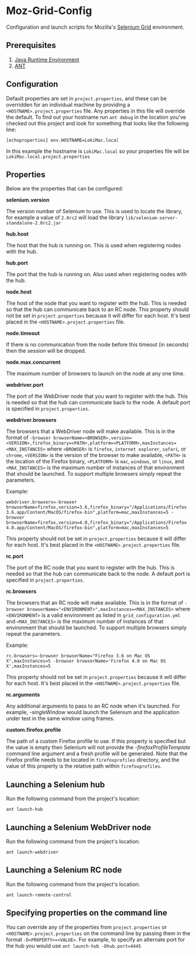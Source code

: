 Moz-Grid-Config
===============

Configuration and launch scripts for Mozilla's [Selenium Grid] environment.

[Selenium Grid]: http://selenium-grid.seleniumhq.org/

Prerequisites
-------------

  1. [Java Runtime Environment]
  2. [ANT]

[Java Runtime Environment]: http://www.oracle.com/technetwork/java/javase/downloads/index.html
[ANT]: http://ant.apache.org/

Configuration
-------------

Default properties are set in `project.properties`, and these can be overridden
for an individual machine by providing a `<HOSTNAME>.project.properties` file.
Any properties in this file will override the default. To find out your hostname
run `ant debug` in the location you've checked out this project and look for
something that looks like the following line:

    [echoproperties] env.HOSTNAME=LokiMac.local

In this example the hostname is `LokiMac.local` so your properties file will be
`LokiMac.local.project.properties`

Properties
----------

Below are the properties that can be configured:

**selenium.version**

The version number of Selenium to use. This is used to locate the library,
for example a value of `2.0rc2` will load the library
`lib/selenium-server-standalone-2.0rc2.jar`

**hub.host**

The host that the hub is running on. This is used when registering nodes with
the hub.

**hub.port**

The port that the hub is running on. Also used when registering nodes with the
hub.

**node.host**

The host of the node that you want to register with the hub. This is
needed so that the hub can communicate back to an RC node. This property should
not be set in `project.properties` because it will differ for each host. It's
best placed in the `<HOSTNAME>.project.properties` file.

**node.timeout**

If there is no communication from the node before this timeout (in seconds) then
the session will be dropped.

**node.max.concurrent**

The maximum number of browsers to launch on the node at any one time.

**webdriver.port**

The port of the WebDriver node that you want to register with the hub. This is
needed so that the hub can communicate back to the node. A default port is
specified in `project.properties`.

**webdriver.browsers**

The browsers that a WebDriver node will make available. This is in the format of
`-browser browserName=<BROWSER>,version=<VERSION>,firefox_binary=<PATH>,platform=<PLATFORM>,maxInstances=<MAX_INSTANCES>`
where `<BROWSER>` is `firefox`, `internet explorer`, `safari`, or `chrome`,
`<VERSION>` is the version of the browser to make available, `<PATH>` is the
location of the Firefox binary, `<PLATFORM>` is `mac`, `windows`, or `linux`,
and `<MAX_INSTANCES>` is the maximum number of instances of that environment
that should be launched. To support multiple browsers simply repeat the
parameters.

Example:

    webdriver.browsers=-browser browserName=firefox,version=3.6,firefox_binary="/Applications/Firefox 3.6.app/Content/MacOS/firefox-bin",platform=mac,maxInstances=5 -browser browserName=firefox,version=4.0,firefox_binary="/Applications/Firefox 4.0.app/Content/MacOS/firefox-bin",platform=mac,maxInstances=5

This property should not be set in `project.properties` because it will differ
for each host. It's best placed in the `<HOSTNAME>.project.properties` file. 

**rc.port**

The port of the RC node that you want to register with the hub. This is needed
so that the hub can communicate back to the node. A default port is specified in
`project.properties`.

**rc.browsers**

The browsers that an RC node will make available. This is in the format of
`-browser browserName="<ENVIRONMENT>",maxInstances=<MAX_INSTANCES>` where
`<ENVIRONMENT>` is a valid environment as listed in `grid_configuration.yml` and
`<MAX_INSTANCES>` is the maximum number of instances of that environment that
should be launched. To support multiple browsers simply repeat the parameters.

Example:

    rc.browsers=-browser browserName="Firefox 3.6 on Mac OS X",maxInstances=5 -browser browserName='Firefox 4.0 on Mac OS X',maxInstances=5

This property should not be set in `project.properties` because it will differ
for each host. It's best placed in the `<HOSTNAME>.project.properties` file. 

**rc.arguments**

Any additional arguments to pass to an RC node when it's launched. For
example, *-singleWindow* would launch the Selenium and the application under
test in the same window using frames.

**custom.firefox.profile**

The path of a custom Firefox profile to use. If this property is specified but
the value is empty then Selenium will not provide the *-firefoxProfileTemplate*
command line argument and a fresh profile will be generated. Note that the
Firefox profile needs to be located in `firefoxprofiles` directory, and the
value of this property is the relative path within `firefoxprofiles`.

Launching a Selenium hub
------------------------

Run the following command from the project's location:

    ant launch-hub

Launching a Selenium WebDriver node
-----------------------------------

Run the following command from the project's location:

    ant launch-webdriver

Launching a Selenium RC node
----------------------------

Run the following command from the project's location:

    ant launch-remote-control

Specifying properties on the command line
-----------------------------------------

You can override any of the properties from `project.properties` or
`<HOSTNAME>.project.properties` on the command line by passing them in the
format `-D<PROPERTY>=<VALUE>`. For example, to specify an alternate port for the
hub you would use `ant launch-hub -Dhub.port=4445`
